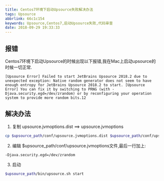 ```yaml
---
title: Centos7环境下启动Upsource失败解决办法
tags: Upsource
abbrlink: 66c1c154
keywords: Upsource,Centos7,启动Upsource失败,代码审查
date: 2018-09-29 19:33:33
---
```


## 报错
Centos7环境下启动Upsource的时候出现以下报错,我在Mac上启动upsource的时候一切正常.

```
[Upsource Error] Failed to start JetBrains Upsource 2018.2 due to unexpected exception: Native random generator does not seem to have enough entropy for JetBrains Upsource 2018.2 to start. [Upsource Error] You can fix it by switching to PRNG (with -Djava.security.egd=/dev/zrandom) or by reconfiguring your operation system to provide more random bits.12
```

## 解决办法
1. 复制 upsource.jvmoptions.dist ==> upsource.jvmoptions

```bash
cp $upsource_path/conf/upsource.jvmoptions.dist $upsource_path/conf/upsource.jvmoptions
```

2. 编辑 $upsource_path/conf/upsource.jvmoptions文件,最后一行加上:

```
-Djava.security.egd=/dev/zrandom
```

3.  启动

```bash
$upsource_path/bin/upsource.sh start
```

